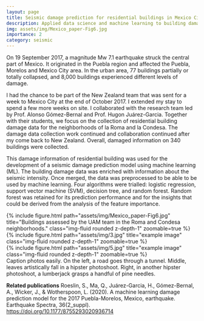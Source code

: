 ```yaml
---
layout: page
title: Seismic damage prediction for residential buildings in Mexico City
description: Applied data science and machine learning to building damage data collected following the 2017 Puebla earthquake
img: assets/img/Mexico_paper-Fig6.jpg
importance: 2
category: seismic
---
```


On 19 September 2017, a magnitude Mw 7.1 earthquake struck the central part of Mexico. It originated in the Puebla region and affected the Puebla, Morelos and Mexico City area. In the urban area, 77 buildings partially or totally collapsed, and 8,000 buildings experienced different levels of damage.

I had the chance to be part of the New Zealand team that was sent for a week to Mexico City at the end of October 2017. I extended my stay to spend a few more weeks on site. I collaborated with the research team led by Prof. Alonso Gómez-Bernal and Prof. Hugon Juárez-Garcia. Together with their students, we focus on the collection of residential building damage data for the neighborhoods of la Roma and la Condesa. The damage data collection work continued and collaboration continued after my come back to New Zealand. Overall, damaged information on 340 buildings were collected.

This damage information of residential building was used for the development of a seismic damage prediction model using machine learning (ML). The building damage data was enriched with information about the seismic intensity. Once merged, the data was preprocessed to be able to be used by machine learning. Four algorithms were trialled: logistic regression, support vector machine (SVM), decision tree, and random forest. Random forest was retained for its prediction performance and for the insights that could be derived from the analysis of the feature importance.

<div class="row">
    <div class="col-sm mt-3 mt-md-0">
        {% include figure.html path="assets/img/Mexico_paper-Fig6.jpg" title="Buildings assessed by the UAM team in the Roma and Condesa neighborhoods." class="img-fluid rounded z-depth-1" zoomable=true %}
    </div>
    <div class="col-sm mt-3 mt-md-0">
        {% include figure.html path="assets/img/3.jpg" title="example image" class="img-fluid rounded z-depth-1" zoomable=true %}
    </div>
    <div class="col-sm mt-3 mt-md-0">
        {% include figure.html path="assets/img/5.jpg" title="example image" class="img-fluid rounded z-depth-1" zoomable=true %}
    </div>
</div>
<div class="caption">
    Caption photos easily. On the left, a road goes through a tunnel. Middle, leaves artistically fall in a hipster photoshoot. Right, in another hipster photoshoot, a lumberjack grasps a handful of pine needles.
</div>


**Related publications**
Roeslin, S., Ma, Q., Juárez-Garcia, H., Gómez-Bernal, A., Wicker, J., & Wotherspoon, L. (2020). A machine learning damage prediction model for the 2017 Puebla-Morelos, Mexico, earthquake. Earthquake Spectra, 36(2_suppl). https://doi.org/10.1177/8755293020936714

